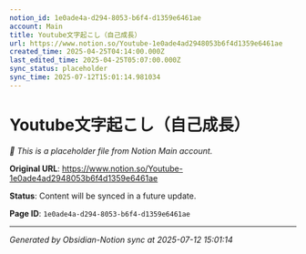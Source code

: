 ```yaml
---
notion_id: 1e0ade4a-d294-8053-b6f4-d1359e6461ae
account: Main
title: Youtube文字起こし（自己成長）
url: https://www.notion.so/Youtube-1e0ade4ad2948053b6f4d1359e6461ae
created_time: 2025-04-25T04:14:00.000Z
last_edited_time: 2025-04-25T05:07:00.000Z
sync_status: placeholder
sync_time: 2025-07-12T15:01:14.981034
---
```


# Youtube文字起こし（自己成長）

*🔄 This is a placeholder file from Notion Main account.*

**Original URL**: https://www.notion.so/Youtube-1e0ade4ad2948053b6f4d1359e6461ae

**Status**: Content will be synced in a future update.

**Page ID**: `1e0ade4a-d294-8053-b6f4-d1359e6461ae`

---

*Generated by Obsidian-Notion sync at 2025-07-12 15:01:14*
